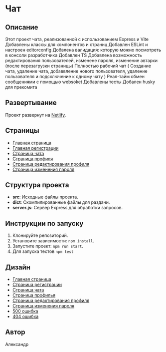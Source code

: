 # Чат

## Описание

Этот проект чата, реализованной с использованием Express и Vite
Добавлены классы для компонентов и страниц
Добавлен ESLint и настроен editorconfig
Добвлена валидация: которую можно посмотреть в консоли разработчика
Добавлен TS
Добавлена возможность редактирования пользователей, изменене пароля, изменение автарки (после перезагрузки страницы)
Полностью рабочий чат ( Создание чата, удаление чата, добаввление нового пользователя, удаление пользователя и подсключение к одному чату )
Реал-тайм обмен сообщениями с помощью websoket
Добавлены тесты
Добален husky для прекомита



## Развертывание

Проект развернут на [Netlify](https://wonderful-marigold-5bf588.netlify.app).

## Страницы

- [Главная страница](https://wonderful-marigold-5bf588.netlify.app/login)
- [Главная регистрации](https://wonderful-marigold-5bf588.netlify.app/register)
- [Страница чата](https://wonderful-marigold-5bf588.netlify.app/chat)
- [Страница профиля](https://wonderful-marigold-5bf588.netlify.app/profile)
- [Страница редактирования профиля](https://wonderful-marigold-5bf588.netlify.app/change-data)
- [Страница изменения пароля](https://wonderful-marigold-5bf588.netlify.app/change-password)

## Структура проекта

- **src**: Исходные файлы проекта.
- **dict**: Скомпилированные файлы для раздачи.
- **server.js**: Сервер Express для обработки запросов.

## Инструкции по запуску

1. Клонируйте репозиторий.
2. Установите зависимости: `npm install`.
3. Запустите проект: `npm run start`.
4. Для запуска тестов `npm test`

## Дизайн

- [Главная страница](https://disk.yandex.ru/i/VP7anfcpxkRI1g)
- [Страница регистрации](https://disk.yandex.ru/i/n95Jzubn2Gqmyw)
- [Страница чата](https://disk.yandex.ru/i/cgNSmDFJhMhgdw)
- [Страница профилья](https://disk.yandex.ru/i/2bD6t_ALgIjsIQ)
- [Страница редактирования профиля](https://disk.yandex.ru/i/NoNYgA0SE0HLFw)
- [Страница изменения пароля](https://disk.yandex.ru/i/VwXHDG9c2ayv3Q)
- [500 ошибка](https://disk.yandex.ru/i/3QE7EC56nuwkDQ)
- [404 ошибка](https://disk.yandex.ru/i/yzYW8uuNY_1a8Q)


## Автор

Александр
